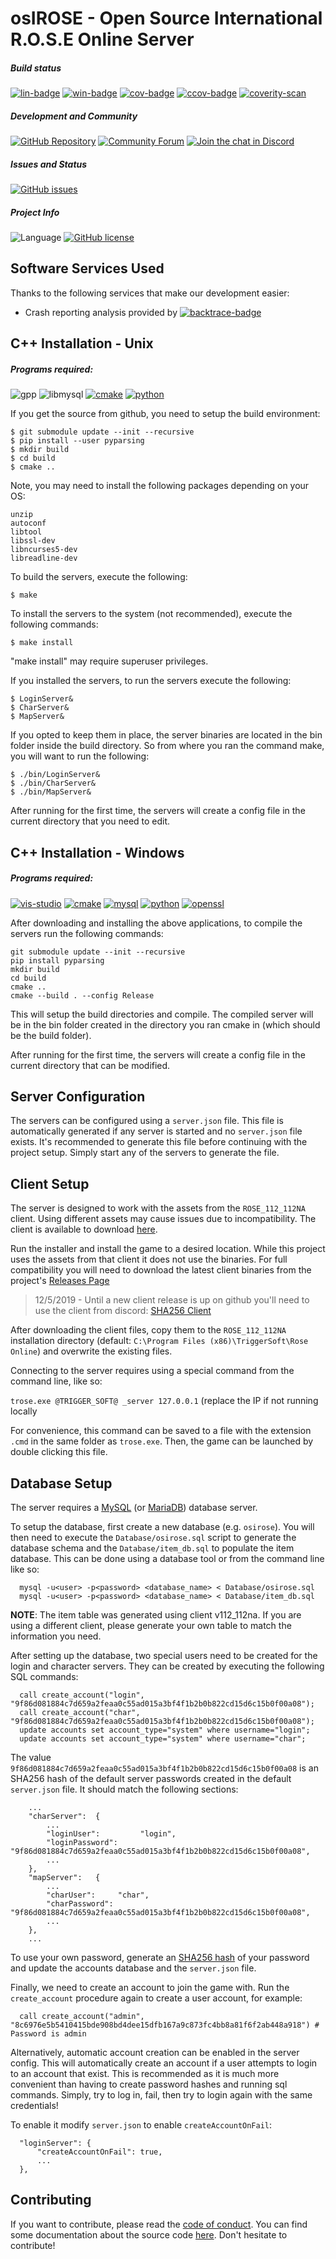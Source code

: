 osIROSE - Open Source International R.O.S.E Online Server
===================================================

##### Build status
[![lin-badge]][lin-link] [![win-badge]][win-link]
[![cov-badge]][cov-link] [![ccov-badge]][ccov-link]
[![coverity-scan]][coverity-scan-link]

##### Development and Community
[![GitHub Repository](https://img.shields.io/badge/github-dev--osrose/osIROSE--new-green.svg)](https://github.com/dev-osrose/osIROSE-new)
[![Community Forum](https://img.shields.io/badge/forum-http%3A%2F%2Fforum.dev--osrose.com-green.svg)](http://forum.dev-osrose.com/index.php)
[![Join the chat in Discord](https://img.shields.io/discord/454345032846016515.svg)](https://discord.gg/u7UE5fW)

##### Issues and Status
[![GitHub issues](https://img.shields.io/github/issues/dev-osrose/osIROSE-new.svg)](https://github.com/dev-osrose/osIROSE-new/issues)

##### Project Info
![Language](https://img.shields.io/badge/language-C++-yellow.svg)
[![GitHub license](https://img.shields.io/badge/license-Apache%202-blue.svg)](https://raw.githubusercontent.com/dev-osrose/osIROSE-new/master/LICENSE.txt)

Software Services Used
-----------------------
Thanks to the following services that make our development easier:

-  Crash reporting analysis provided by [![backtrace-badge]][backtrace-link]

C++ Installation - Unix
-----------------------

##### Programs required:
![gpp]
![libmysql]
[![cmake]][cmake-link]
[![python]][python-link]

If you get the source from github, you need to setup the build environment:

    $ git submodule update --init --recursive
    $ pip install --user pyparsing
    $ mkdir build
    $ cd build
    $ cmake ..

Note, you may need to install the following packages depending on your OS:

    unzip
    autoconf
    libtool
    libssl-dev
    libncurses5-dev
    libreadline-dev

To build the servers, execute the following:

    $ make

To install the servers to the system (not recommended), execute the following commands:

    $ make install

"make install" may require superuser privileges.

If you installed the servers, to run the servers execute the following:

    $ LoginServer&
    $ CharServer&
    $ MapServer&

If you opted to keep them in place, the server binaries are located in the bin folder inside the build directory. So from where you ran the command make, you will want to run the following:

    $ ./bin/LoginServer&
    $ ./bin/CharServer&
    $ ./bin/MapServer&

After running for the first time, the servers will create a config file in the current directory that you need to edit.

C++ Installation - Windows
-----------------------

##### Programs required:
[![vis-studio]][vis-studio-link]
[![cmake]][cmake-link]
[![mysql]][mysql-link]
[![python]][python-link]
[![openssl]][openssl-link]

After downloading and installing the above applications, to compile the servers run the following commands:

    git submodule update --init --recursive
    pip install pyparsing
    mkdir build
    cd build
    cmake ..
    cmake --build . --config Release

This will setup the build directories and compile. The compiled server will be in the bin folder created in the directory you ran cmake in (which should be the build folder).

After running for the first time, the servers will create a config file in the current directory that can be modified.

Server Configuration
--------------------
The servers can be configured using a `server.json` file. This file is automatically generated if any
server is started and no `server.json` file exists. It's recommended to generate this file before
continuing with the project setup. Simply start any of the servers to generate the file.

Client Setup
------------
The server is designed to work with the assets from the `ROSE_112_112NA` client. Using different
assets may cause issues due to incompatibility. The client is available to download
[here](https://mega.nz/#F!8AkG3TzJ!6eoMc65tHmF_d_6nAvf8ZA?UQc3zZKb).

Run the installer and install the game to a desired location. While this project uses the assets
from that client it does not use the binaries. For full compatibility you will need to download
the latest client binaries from the project's [Releases Page](https://github.com/dev-osrose/osIROSE-new/releases)

> 12/5/2019 - Until a new client release is up on github you'll need to use the client from discord:
[SHA256 Client](https://cdn.discordapp.com/attachments/454345032846016519/625869971284557824/sha256_client_release_fixed.zip)

After downloading the client files, copy them to the `ROSE_112_112NA` installation directory (default:
`C:\Program Files (x86)\TriggerSoft\Rose Online`) and overwrite the existing files.

 Connecting to the server requires using a special command from the command line, like so:

`trose.exe @TRIGGER_SOFT@ _server 127.0.0.1` (replace the IP if not running locally

For convenience, this command can be saved to a file with the extension `.cmd` in the same folder
as `trose.exe`. Then, the game can be launched by double clicking this file.

Database Setup
---------------
The server requires a [MySQL](https://mysql.com/) (or [MariaDB](https://mariadb.com/)) database server.

To setup the database, first create a new database (e.g. `osirose`). You will then need to execute the
`Database/osirose.sql` script to generate the database schema and the `Database/item_db.sql` to
populate the item database. This can be done using a database tool or from the command line like so:
```
  mysql -u<user> -p<password> <database_name> < Database/osirose.sql
  mysql -u<user> -p<password> <database_name> < Database/item_db.sql
```

**NOTE**: The item table was generated using client v112_112na. If you are using a different client,
please generate your own table to match the information you need.

After setting up the database, two special users need to be created for the login and character
servers. They can be created by executing the following SQL commands:

```
  call create_account("login", "9f86d081884c7d659a2feaa0c55ad015a3bf4f1b2b0b822cd15d6c15b0f00a08");
  call create_account("char", "9f86d081884c7d659a2feaa0c55ad015a3bf4f1b2b0b822cd15d6c15b0f00a08");
  update accounts set account_type="system" where username="login";
  update accounts set account_type="system" where username="char";
```

The value `9f86d081884c7d659a2feaa0c55ad015a3bf4f1b2b0b822cd15d6c15b0f00a08` is an SHA256 hash of the default server passwords created
in the default `server.json` file. It should match the following sections:

```
    ...
    "charServer":  {
        ...
        "loginUser":         "login",
        "loginPassword":     "9f86d081884c7d659a2feaa0c55ad015a3bf4f1b2b0b822cd15d6c15b0f00a08",
        ...
    },
    "mapServer":   {
        ...
        "charUser":     "char",
        "charPassword": "9f86d081884c7d659a2feaa0c55ad015a3bf4f1b2b0b822cd15d6c15b0f00a08",
        ...
    },
    ...
```

To use your own password, generate an [SHA256 hash](https://emn178.github.io/online-tools/sha256.html) of your password
and update the accounts database and the `server.json` file.

Finally, we need to create an account to join the game with. Run the `create_account` procedure
again to create a user account, for example:

```
  call create_account("admin", "8c6976e5b5410415bde908bd4dee15dfb167a9c873fc4bb8a81f6f2ab448a918") # Password is admin
```

Alternatively, automatic account creation can be enabled in the server config. This will automatically
create an account if a user attempts to login to an account that exist. This is recommended as it is
much more convenient than having to create password hashes and running sql commands. Simply, try to
log in, fail, then try to login again with the same credentials!

To enable it modify `server.json` to enable `createAccountOnFail`:
```
  "loginServer": {
      "createAccountOnFail": true,
      ...
  },
```

Contributing
-----------------------

If you want to contribute, please read the [code of conduct](CODE_OF_CONDUCT.md). You can find some documentation about the source code [here](Documentation.md). Don't hesitate to contribute!
 
[lin-badge]: https://travis-ci.com/dev-osrose/osIROSE-new.svg?branch=trunk "Linux build status"
[lin-link]:  https://travis-ci.com/dev-osrose/osIROSE-new "Linux build status"
[win-badge]: https://ci.appveyor.com/api/projects/status/20x0eufp7djvunf3/branch/trunk?svg=true "Windows build status"
[win-link]:  https://ci.appveyor.com/project/RavenX8/osirose-new/branch/trunk "Windows build status"
[cov-badge]: https://coveralls.io/repos/github/dev-osrose/osIROSE-new/badge.svg?branch=trunk&service=github
[cov-link]:  https://coveralls.io/github/dev-osrose/osIROSE-new?branch=trunk
[ccov-badge]: https://codecov.io/gh/dev-osrose/osIROSE-new/branch/trunk/graph/badge.svg
[ccov-link]: https://codecov.io/gh/dev-osrose/osIROSE-new/branch/trunk
[coverity-scan]: https://scan.coverity.com/projects/7232/badge.svg
[coverity-scan-link]: https://scan.coverity.com/projects/dev-osrose-osirose-new
[backtrace-badge]: https://img.shields.io/badge/Crash%20Report%20Analysis-backtrace.io-informational
[backtrace-link]: https://backtrace.io
[gpp]: https://img.shields.io/badge/g++-v7%20or%20higher-blue.svg "G++ 7 or higher"
[libmysql]: https://img.shields.io/badge/libmysql-v5.7%20or%20higher-blue.svg "libmysql 5.7 or higher"
[vis-studio]: https://img.shields.io/badge/Visual%20Studio-Download-blue.svg "Download Visual Stuido"
[vis-studio-link]: https://visualstudio.microsoft.com/downloads/ "Download Visual Stuido"
[cmake]: https://img.shields.io/badge/CMake-Download-blue.svg "Download CMake"
[cmake-link]: https://cmake.org/download/ "Download CMake"
[mysql]: https://img.shields.io/badge/MySQL%20Connector%20C%20x64--bit-Download-blue.svg "Download MySQL Connector:C 64-bit"
[mysql-link]: http://dev.mysql.com/downloads/connector/c/ "Download MySQL Connector:C 64-bit"
[python]: https://img.shields.io/badge/Python%202.7-Download-blue.svg "Download Python 2.7"
[python-link]: https://www.python.org/downloads/release/python-2715/ "Download Python 2.7"
[openssl]: https://img.shields.io/badge/OpenSSL%201.0.2t%20x64-Download-blue.svg "Download OpenSSL 1.0.2t x64"
[openssl-link]: https://slproweb.com/products/Win32OpenSSL.html "Download OpenSSL x64"
